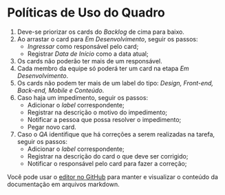 # Políticas de Uso do Quadro

1. Deve-se priorizar os cards do *Backlog* de cima para baixo.
2. Ao arrastar o card para *Em Desenvolvimento*, seguir os passos:
    - *Ingressar* como responsável pelo card;
    - Registrar *Data de Início* como a data atual;
3. Os cards não poderão ter mais de um responsável.
4. Cada membro da equipe só poderá ter um card na etapa *Em Desenvolvimento*.
5. Os cards não podem ter mais de um label do tipo: *Design, Front-end, Back-end, Mobile e Conteúdo*. 
6. Caso haja um impedimento, seguir os passos:
    - Adicionar o *label* correspondente;
    - Registrar na descrição o motivo do impedimento;
    - Notificar a pessoa que possa resolver o impedimento;
    - Pegar novo card.
7. Caso o *QA* identifique que há correções a serem realizadas na tarefa, seguir os passos:
    - Adicionar o *label* correspondente;
    - Registrar na descrição do card o que deve ser corrigido;
    - Notificar o responsável pelo card para fazer a correção;

Você pode usar o [editor no GitHub](https://github.com/michel-avila/Teste/edit/gh-pages/index.md) para manter e visualizar o conteúdo da documentação em arquivos markdown.

